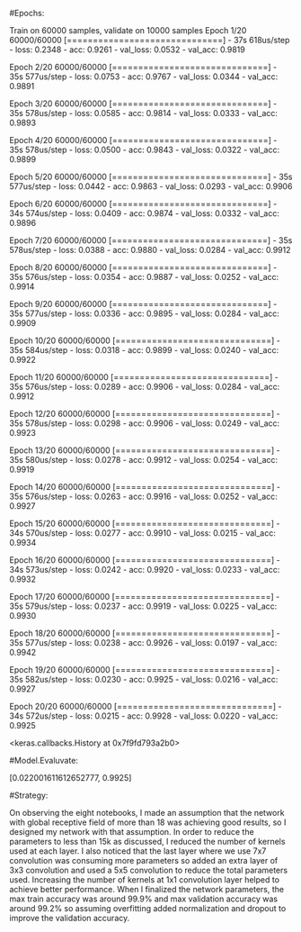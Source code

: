 #Epochs:

Train on 60000 samples, validate on 10000 samples
Epoch 1/20
60000/60000 [==============================] - 37s 618us/step - loss: 0.2348 - acc: 0.9261 - val_loss: 0.0532 - val_acc: 0.9819

Epoch 2/20
60000/60000 [==============================] - 35s 577us/step - loss: 0.0753 - acc: 0.9767 - val_loss: 0.0344 - val_acc: 0.9891

Epoch 3/20
60000/60000 [==============================] - 35s 578us/step - loss: 0.0585 - acc: 0.9814 - val_loss: 0.0333 - val_acc: 0.9893

Epoch 4/20
60000/60000 [==============================] - 35s 578us/step - loss: 0.0500 - acc: 0.9843 - val_loss: 0.0322 - val_acc: 0.9899

Epoch 5/20
60000/60000 [==============================] - 35s 577us/step - loss: 0.0442 - acc: 0.9863 - val_loss: 0.0293 - val_acc: 0.9906

Epoch 6/20
60000/60000 [==============================] - 34s 574us/step - loss: 0.0409 - acc: 0.9874 - val_loss: 0.0332 - val_acc: 0.9896

Epoch 7/20
60000/60000 [==============================] - 35s 578us/step - loss: 0.0388 - acc: 0.9880 - val_loss: 0.0284 - val_acc: 0.9912

Epoch 8/20
60000/60000 [==============================] - 35s 576us/step - loss: 0.0354 - acc: 0.9887 - val_loss: 0.0252 - val_acc: 0.9914

Epoch 9/20
60000/60000 [==============================] - 35s 577us/step - loss: 0.0336 - acc: 0.9895 - val_loss: 0.0284 - val_acc: 0.9909

Epoch 10/20
60000/60000 [==============================] - 35s 584us/step - loss: 0.0318 - acc: 0.9899 - val_loss: 0.0240 - val_acc: 0.9922

Epoch 11/20
60000/60000 [==============================] - 35s 576us/step - loss: 0.0289 - acc: 0.9906 - val_loss: 0.0284 - val_acc: 0.9912

Epoch 12/20
60000/60000 [==============================] - 35s 578us/step - loss: 0.0298 - acc: 0.9906 - val_loss: 0.0249 - val_acc: 0.9923

Epoch 13/20
60000/60000 [==============================] - 35s 580us/step - loss: 0.0278 - acc: 0.9912 - val_loss: 0.0254 - val_acc: 0.9919

Epoch 14/20
60000/60000 [==============================] - 35s 576us/step - loss: 0.0263 - acc: 0.9916 - val_loss: 0.0252 - val_acc: 0.9927

Epoch 15/20
60000/60000 [==============================] - 34s 570us/step - loss: 0.0277 - acc: 0.9910 - val_loss: 0.0215 - val_acc: 0.9934

Epoch 16/20
60000/60000 [==============================] - 34s 573us/step - loss: 0.0242 - acc: 0.9920 - val_loss: 0.0233 - val_acc: 0.9932

Epoch 17/20
60000/60000 [==============================] - 35s 579us/step - loss: 0.0237 - acc: 0.9919 - val_loss: 0.0225 - val_acc: 0.9930

Epoch 18/20
60000/60000 [==============================] - 35s 577us/step - loss: 0.0238 - acc: 0.9926 - val_loss: 0.0197 - val_acc: 0.9942

Epoch 19/20
60000/60000 [==============================] - 35s 582us/step - loss: 0.0230 - acc: 0.9925 - val_loss: 0.0216 - val_acc: 0.9927

Epoch 20/20
60000/60000 [==============================] - 34s 572us/step - loss: 0.0215 - acc: 0.9928 - val_loss: 0.0220 - val_acc: 0.9925

<keras.callbacks.History at 0x7f9fd793a2b0>

#Model.Evaluvate:

[0.022001611612652777, 0.9925]

#Strategy:

On observing the eight notebooks, I made an assumption that the network with global receptive field of more than 18 was achieving good results, so I designed my network with that assumption.
In order to reduce the parameters to less than 15k as discussed, I reduced the number of kernels used at each layer. 
I also noticed that the last layer where we use 7x7 convolution was consuming more parameters so added an extra layer of 3x3 convolution and used a 5x5 convolution to reduce the total parameters used.
Increasing the number of kernels at 1x1 convolution layer helped to achieve better performance.
When I finalized the network parameters, the max train accuracy was around 99.9% and max validation accuracy was around 99.2% so assuming overfitting added normalization and dropout to improve the validation accuracy. 
